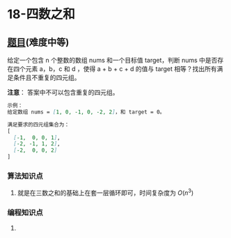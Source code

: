 # 18-四数之和

## [题目](https://leetcode-cn.com/problems/4sum/)(难度中等)

给定一个包含 n 个整数的数组 nums 和一个目标值 target，判断 nums 中是否存在四个元素 a，b，c 和 d ，使得 a + b + c + d 的值与 target 相等？找出所有满足条件且不重复的四元组。

**注意**：
答案中不可以包含重复的四元组。

```markdown
示例：
给定数组 nums = [1, 0, -1, 0, -2, 2]，和 target = 0。

满足要求的四元组集合为：
[
  [-1,  0, 0, 1],
  [-2, -1, 1, 2],
  [-2,  0, 0, 2]
]
```

### 算法知识点
1. 就是在三数之和的基础上在套一层循环即可，时间复杂度为 $O(n^3)$

### 编程知识点
1. 